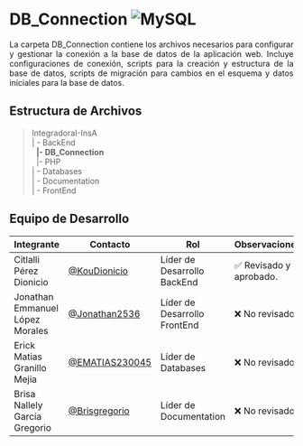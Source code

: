 # DB_Connection  ![MySQL](https://img.shields.io/badge/MySQL-00000F?style=for-the-badge&logo=mysql&logoColor=white)

<p align="justify"> La carpeta DB_Connection contiene los archivos necesarios para configurar y gestionar la conexión a la base de datos de la aplicación web. Incluye configuraciones de conexión, scripts para la creación y estructura de la base de datos, scripts de migración para cambios en el esquema y datos iniciales para la base de datos.
</p>

## Estructura de Archivos

>IntegradoraI-InsA<br>
>| - BackEnd <br>
>&nbsp;&nbsp;**|- DB_Connection**<br>
>&nbsp;&nbsp;|- PHP<br>
>| - Databases<br>
>| - Documentation<br>
>| - FrontEnd


## Equipo de Desarrollo

|Integrante|Contacto|Rol|Observaciones|
|------------|--------|---|---|
|Citlalli Pérez Dionicio|[@KouDionicio](https://github.com/KouDionicio)|Líder de Desarrollo BackEnd|✅ Revisado y aprobado.|
|Jonathan Emmanuel López Morales|[@Jonathan2536](https://github.com/Jonathan2536)|Líder de Desarrollo FrontEnd|❌ No revisado|
|Erick Matias Granillo Mejia|[@EMATIAS230045](https://github.com/EMATIAS230045)|Líder de Databases|❌ No revisado|
|Brisa Nallely García Gregorio|[@Brisgregorio](https://github.com/Brisgregorio)|Líder de Documentation|❌ No revisado |
